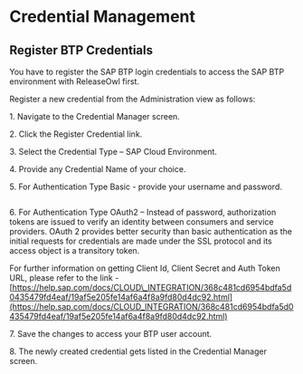 # Credential Management

## **Register BTP Credentials**

You have to register the SAP BTP login credentials to access the SAP BTP environment with ReleaseOwl first.

Register a new credential from the Administration view as follows:

1\. Navigate to the Credential Manager screen.

2\. Click the Register Credential link.

3\. Select the Credential Type – SAP Cloud Environment.

4\. Provide any Credential Name of your choice.

5\. For Authentication Type Basic - provide your username and password.

<figure><img src="https://www.docs.releaseowl.com/assets/img/credential-management-1.jpg" alt=""><figcaption></figcaption></figure>

6\. For Authentication Type OAuth2 – Instead of password, authorization tokens are issued to verify an identity between consumers and service providers. OAuth 2 provides better security than basic authentication as the initial requests for credentials are made under the SSL protocol and its access object is a transitory token.

For further information on getting Client Id, Client Secret and Auth Token URL, please refer to the link - [https://help.sap.com/docs/CLOUD\_INTEGRATION/368c481cd6954bdfa5d0435479fd4eaf/19af5e205fe14af6a4f8a9fd80d4dc92.html](https://help.sap.com/docs/CLOUD_INTEGRATION/368c481cd6954bdfa5d0435479fd4eaf/19af5e205fe14af6a4f8a9fd80d4dc92.html)

7\. Save the changes to access your BTP user account.

8\. The newly created credential gets listed in the Credential Manager screen.
